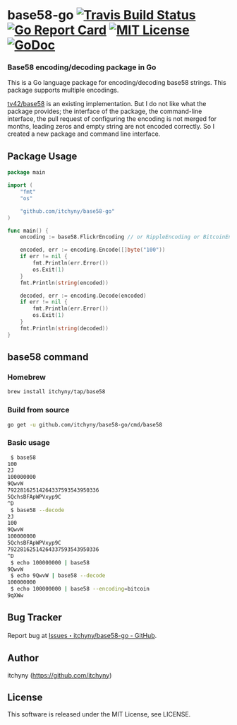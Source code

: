 # base58-go [![Travis Build Status](https://travis-ci.org/itchyny/base58-go.svg?branch=master)](https://travis-ci.org/itchyny/base58-go) [![Go Report Card](https://goreportcard.com/badge/github.com/itchyny/base58-go)](https://goreportcard.com/report/github.com/itchyny/base58-go) [![MIT License](http://img.shields.io/badge/license-MIT-blue.svg)](https://github.com/itchyny/base58-go/blob/master/LICENSE) [![GoDoc](https://godoc.org/github.com/itchyny/base58-go?status.svg)](https://godoc.org/github.com/itchyny/base58-go)

### Base58 encoding/decoding package in Go
This is a Go language package for encoding/decoding base58 strings.
This package supports multiple encodings.

[tv42/base58](https://github.com/tv42/base58) is an existing implementation.
But I do not like what the package provides; the interface of the package,
the command-line interface, the pull request of configuring the encoding
is not merged for months, leading zeros and empty string are not encoded
correctly. So I created a new package and command line interface.

## Package Usage
```go
package main

import (
	"fmt"
	"os"

	"github.com/itchyny/base58-go"
)

func main() {
	encoding := base58.FlickrEncoding // or RippleEncoding or BitcoinEncoding

	encoded, err := encoding.Encode([]byte("100"))
	if err != nil {
		fmt.Println(err.Error())
		os.Exit(1)
	}
	fmt.Println(string(encoded))

	decoded, err := encoding.Decode(encoded)
	if err != nil {
		fmt.Println(err.Error())
		os.Exit(1)
	}
	fmt.Println(string(decoded))
}
```

## base58 command
### Homebrew
```sh
brew install itchyny/tap/base58
```

### Build from source
```bash
go get -u github.com/itchyny/base58-go/cmd/base58
```

### Basic usage
```sh
 $ base58
100
2J
100000000
9QwvW
79228162514264337593543950336
5QchsBFApWPVxyp9C
^D
 $ base58 --decode
2J
100
9QwvW
100000000
5QchsBFApWPVxyp9C
79228162514264337593543950336
^D
 $ echo 100000000 | base58
9QwvW
 $ echo 9QwvW | base58 --decode
100000000
 $ echo 100000000 | base58 --encoding=bitcoin
9qXWw
```

## Bug Tracker
Report bug at [Issues・itchyny/base58-go - GitHub](https://github.com/itchyny/base58-go/issues).

## Author
itchyny (https://github.com/itchyny)

## License
This software is released under the MIT License, see LICENSE.
